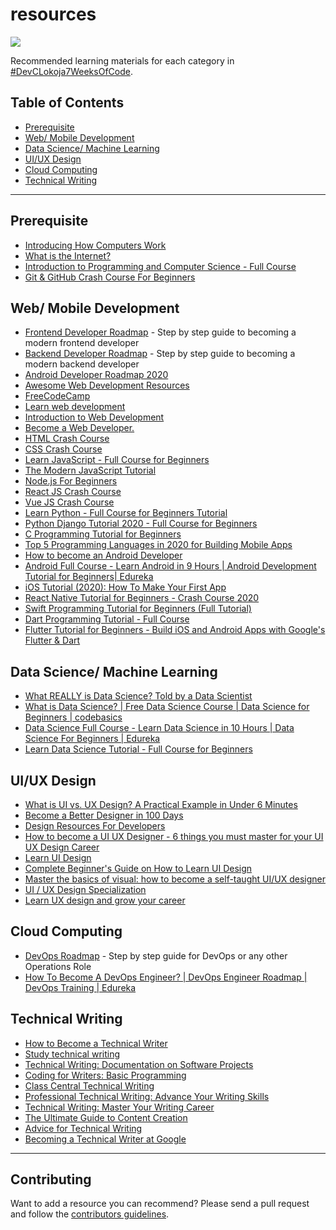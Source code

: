 # resources

![](https://cdn.hashnode.com/res/hashnode/image/upload/v1588914178079/FuU9rJRtU.png)

Recommended learning materials for each category in [#DevCLokoja7WeeksOfCode](https://github.com/devclokoja/7WeeksOfCode).

## Table of Contents

- [Prerequisite](https://github.com/devclokoja/resources#prerequisite)
- [Web/ Mobile Development](https://github.com/devclokoja/resources#web-mobile-development)
- [Data Science/ Machine Learning](https://github.com/devclokoja/resources#data-science-machine-learning)
- [UI/UX Design](https://github.com/devclokoja/resources#uiux-design)
- [Cloud Computing](https://github.com/devclokoja/resources#cloud-computing)
- [Technical Writing](https://github.com/devclokoja/resources#technical-writing)

---

## Prerequisite

- [Introducing How Computers Work](https://www.youtube.com/watch?v=OAx_6-wdslM)
- [What is the Internet?](https://www.youtube.com/watch?v=Dxcc6ycZ73M)
- [Introduction to Programming and Computer Science - Full Course](https://www.youtube.com/watch?v=zOjov-2OZ0E)
- [Git & GitHub Crash Course For Beginners](https://www.youtube.com/watch?v=SWYqp7iY_Tc)

## Web/ Mobile Development

- [Frontend Developer Roadmap](https://roadmap.sh/frontend) - Step by step guide to becoming a modern frontend developer
- [Backend Developer Roadmap](https://roadmap.sh/backend) - Step by step guide to becoming a modern backend developer
- [Android Developer Roadmap 2020](https://github.com/mobile-roadmap/android-developer-roadmap)
- [Awesome Web Development Resources](https://github.com/mrmartineau/awesome-web-dev-resources)
- [FreeCodeCamp](https://www.freecodecamp.org/)
- [Learn web development](https://developer.mozilla.org/en-US/docs/Learn)
- [Introduction to Web Development](https://www.coursera.org/learn/web-development)
- [Become a Web Developer.](https://www.codecademy.com/learn/paths/web-development)
- [HTML Crash Course](https://www.youtube.com/watch?v=UB1O30fR-EE)
- [CSS Crash Course](https://www.youtube.com/watch?v=yfoY53QXEnI)
- [Learn JavaScript - Full Course for Beginners](https://www.youtube.com/watch?v=PkZNo7MFNFg)
- [The Modern JavaScript Tutorial](https://javascript.info/)
- [Node.js For Beginners](https://www.youtube.com/watch?v=fBNz5xF-Kx4)
- [React JS Crash Course](https://www.youtube.com/watch?v=sBws8MSXN7A)
- [Vue JS Crash Course](https://www.youtube.com/watch?v=Wy9q22isx3U)
- [Learn Python - Full Course for Beginners Tutorial](https://www.youtube.com/watch?v=rfscVS0vtbw)
- [Python Django Tutorial 2020 - Full Course for Beginners](https://www.youtube.com/watch?v=JT80XhYJdBw)
- [C Programming Tutorial for Beginners](https://www.youtube.com/watch?v=KJgsSFOSQv0)
- [Top 5 Programming Languages in 2020 for Building Mobile Apps](https://www.youtube.com/watch?v=svGztRj5bvs)
- [How to become an Android Developer](https://www.youtube.com/watch?v=VkGTiR8ZMVA)
- [Android Full Course - Learn Android in 9 Hours | Android Development Tutorial for Beginners| Edureka](https://www.youtube.com/watch?v=aS__9RbCyHg)
- [iOS Tutorial (2020): How To Make Your First App](https://www.youtube.com/watch?v=09TeUXjzpKs)
- [React Native Tutorial for Beginners - Crash Course 2020](https://www.youtube.com/watch?v=qSRrxpdMpVc)
- [Swift Programming Tutorial for Beginners (Full Tutorial)](https://www.youtube.com/watch?v=Ulp1Kimblg0)
- [Dart Programming Tutorial - Full Course](https://www.youtube.com/watch?v=Ej_Pcr4uC2Q)
- [Flutter Tutorial for Beginners - Build iOS and Android Apps with Google's Flutter & Dart](https://www.youtube.com/watch?v=GLSG_Wh_YWc)

## Data Science/ Machine Learning

- [What REALLY is Data Science? Told by a Data Scientist](https://www.youtube.com/watch?v=xC-c7E5PK0Y)
- [What is Data Science? | Free Data Science Course | Data Science for Beginners | codebasics](https://www.youtube.com/watch?v=JL_grPUnXzY&list=PLeo1K3hjS3us_ELKYSj_Fth2tIEkdKXvV)
- [Data Science Full Course - Learn Data Science in 10 Hours | Data Science For Beginners | Edureka](https://www.youtube.com/watch?v=-ETQ97mXXF0)
- [Learn Data Science Tutorial - Full Course for Beginners](https://www.youtube.com/watch?v=ua-CiDNNj30)

## UI/UX Design

- [What is UI vs. UX Design? A Practical Example in Under 6 Minutes](https://www.youtube.com/watch?v=TgqeRTwZvIo)
- [Become a Better Designer in 100 Days](https://www.dailyui.co/)
- [Design Resources For Developers](https://github.com/bradtraversy/design-resources-for-developers)
- [How to become a UI UX Designer - 6 things you must master for your UI UX Design Career](https://www.youtube.com/watch?v=vN17OtTFse0)
- [Learn UI Design](https://learnui.design/)
- [Complete Beginner's Guide on How to Learn UI Design](https://www.mockplus.com/blog/post/learn-ui-design)
- [Master the basics of visual: how to become a self-taught UI/UX designer](https://www.coursera.org/specializations/ui-ux-design)
- [UI / UX Design Specialization](https://www.coursera.org/specializations/ui-ux-design)
- [Learn UX design and grow your career](https://www.interaction-design.org/courses?ep=ux-planet)


## Cloud Computing

- [DevOps Roadmap](https://roadmap.sh/devops) - Step by step guide for DevOps or any other Operations Role
- [How To Become A DevOps Engineer? | DevOps Engineer Roadmap | DevOps Training | Edureka](https://www.youtube.com/watch?v=89iUP6fqAqk)

## Technical Writing

- [How to Become a Technical Writer](https://www.youtube.com/watch?v=9Jh-X_RlV4Y)
- [Study technical writing](https://developers.google.com/tech-writing/overview)
- [Technical Writing: Documentation on Software Projects](https://www.pluralsight.com/courses/technical-writing-software-documentation)
- [Coding for Writers: Basic Programming](https://www.udemy.com/course/coding-for-writers-1-basic-programming/)
- [Class Central Technical Writing](https://www.classcentral.com/course/technical-writing-7117)
- [Professional Technical Writing: Advance Your Writing Skills](https://www.udemy.com/technical-writing-and-editing/)
- [Technical Writing: Master Your Writing Career](https://www.udemy.com/technical-writing/)
- [The Ultimate Guide to Content Creation](https://blog.hubspot.com/marketing/content-creation)
- [Advice for Technical Writing](https://css-tricks.com/advice-for-technical-writing/)
- [Becoming a Technical Writer at Google](https://developers.google.com/tech-writing/becoming)

---

## Contributing

Want to add a resource you can recommend? Please send a pull request and follow the [contributors guidelines](/CONTRIBUTING.md).
